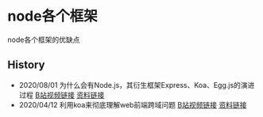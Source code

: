 # node各个框架

node各个框架的优缺点
## History

- 2020/08/01 为什么会有Node.js，其衍生框架Express、Koa、Egg.js的演进过程 [B站视频链接](https://www.bilibili.com/video/BV1QD4y1m7Bm) [资料链接](src/为什么会有Node.js)
- 2020/04/12 利用koa来彻底理解web前端跨域问题 [B站视频链接](https://www.bilibili.com/video/BV1G54y197oK) [资料链接](src/web前端跨域问题)

